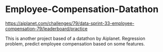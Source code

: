 # Employee-Compensation-Datathon
https://aiplanet.com/challenges/79/data-sprint-33-employee-compensation-79/leaderboard/practice

This is another project based of a datathon by Aiplanet. Regression problem, predict employee compensation based on some features.
